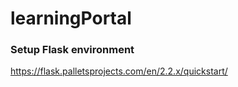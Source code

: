 # learningPortal

### Setup Flask environment

https://flask.palletsprojects.com/en/2.2.x/quickstart/
